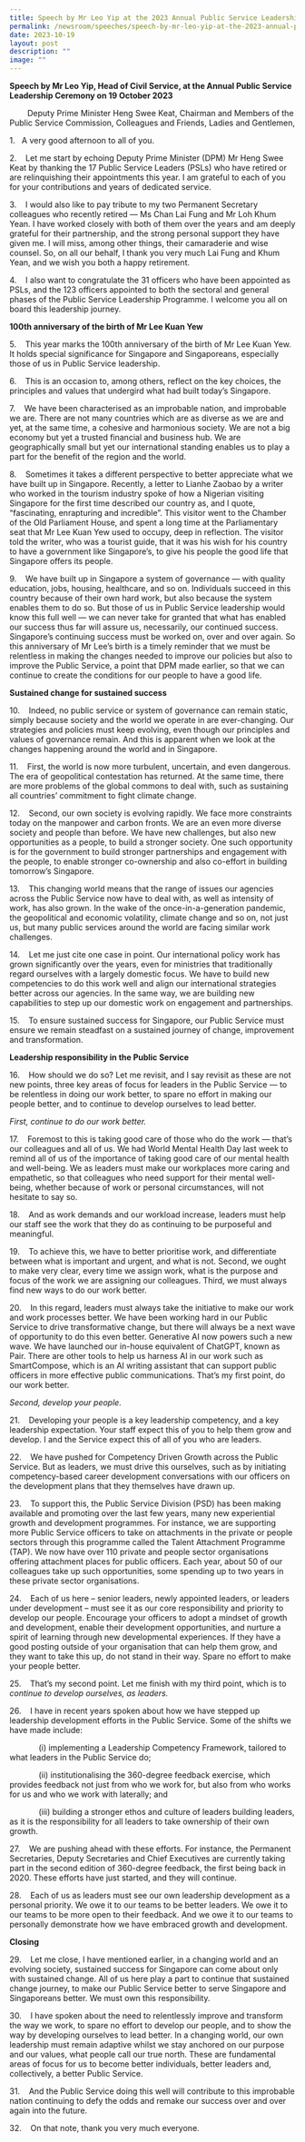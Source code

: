 ```yaml
---
title: Speech by Mr Leo Yip at the 2023 Annual Public Service Leadership Ceremony
permalink: /newsroom/speeches/speech-by-mr-leo-yip-at-the-2023-annual-public-service-leadership-ceremony/
date: 2023-10-19
layout: post
description: ""
image: ""
---
```

<b>Speech by Mr Leo Yip, Head of Civil Service, at the Annual Public Service Leadership Ceremony on 19 October 2023</b><br>

&nbsp;&nbsp;&nbsp;&nbsp;&nbsp;&nbsp;&nbsp; Deputy Prime Minister Heng Swee Keat, Chairman and Members of the Public Service Commission, Colleagues and Friends, Ladies and Gentlemen,<br>

1.&nbsp;&nbsp;&nbsp;A very good afternoon to all of you.<br>

2.&nbsp;&nbsp;&nbsp; Let me start by echoing Deputy Prime Minister (DPM) Mr Heng Swee Keat by thanking the 17 Public Service Leaders (PSLs) who have retired or are relinquishing their appointments this year. I am grateful to each of you for your contributions and years of dedicated service.<br>

3.&nbsp;&nbsp;&nbsp; I would also like to pay tribute to my two Permanent Secretary colleagues who recently retired — Ms Chan Lai Fung and Mr Loh Khum Yean. I have worked closely with both of them over the years and am deeply grateful for their partnership, and the strong personal support they have given me. I will miss, among other things, their camaraderie and wise counsel. So, on all our behalf, I thank you very much Lai Fung and Khum Yean, and we wish you both a happy retirement.<br>

4.&nbsp;&nbsp;&nbsp; I also want to congratulate the 31 officers who have been appointed as PSLs, and the 123 officers appointed to both the sectoral and general phases of the Public Service Leadership Programme. I welcome you all on board this leadership journey.<br>

<b>100th anniversary of the birth of Mr Lee Kuan Yew</b>

5.&nbsp;&nbsp;&nbsp; This year marks the 100th anniversary of the birth of Mr Lee Kuan Yew. It holds special significance for Singapore and Singaporeans, especially those of us in Public Service leadership.<br>

6.&nbsp;&nbsp;&nbsp; This is an occasion to, among others, reflect on the key choices, the principles and values that undergird what had built today’s Singapore.<br>

7.&nbsp;&nbsp;&nbsp; We have been characterised as an improbable nation, and improbable we are. There are not many countries which are as diverse as we are and yet, at the same time, a cohesive and harmonious society. We are not a big economy but yet a trusted financial and business hub. We are geographically small but yet our international standing enables us to play a part for the benefit of the region and the world.<br>

8.&nbsp;&nbsp;&nbsp; Sometimes it takes a different perspective to better appreciate what we have built up in Singapore. Recently, a letter to Lianhe Zaobao by a writer who worked in the tourism industry spoke of how a Nigerian visiting Singapore for the first time described our country as, and I quote, “fascinating, enrapturing and incredible”. This visitor went to the Chamber of the Old Parliament House, and spent a long time at the Parliamentary seat that Mr Lee Kuan Yew used to occupy, deep in reflection. The visitor told the writer, who was a tourist guide, that it was his wish for his country to have a government like Singapore’s, to give his people the good life that Singapore offers its people.<br>

9.&nbsp;&nbsp;&nbsp; We have built up in Singapore a system of governance — with quality education, jobs, housing, healthcare, and so on. Individuals succeed in this country because of their own hard work, but also because the system enables them to do so. But those of us in Public Service leadership would know this full well — we can never take for granted that what has enabled our success thus far will assure us, necessarily, our continued success. Singapore’s continuing success must be worked on, over and over again. So this anniversary of Mr Lee’s birth is a timely reminder that we must be relentless in making the changes needed to improve our policies but also to improve the Public Service, a point that DPM made earlier, so that we can continue to create the conditions for our people to have a good life.<br>

<b>Sustained change for sustained success</b>

10.&nbsp;&nbsp;&nbsp; Indeed, no public service or system of governance can remain static, simply because society and the world we operate in are ever-changing. Our strategies and policies must keep evolving, even though our principles and values of governance remain. And this is apparent when we look at the changes happening around the world and in Singapore.<br>

11.&nbsp;&nbsp;&nbsp; First, the world is now more turbulent, uncertain, and even dangerous. The era of geopolitical contestation has returned. At the same time, there are more problems of the global commons to deal with, such as sustaining all countries’ commitment to fight climate change.<br>

12.&nbsp;&nbsp;&nbsp; Second, our own society is evolving rapidly. We face more constraints today on the manpower and carbon fronts. We are an even more diverse society and people than before. We have new challenges, but also new opportunities as a people, to build a stronger society. One such opportunity is for the government to build stronger partnerships and engagement with the people, to enable stronger co-ownership and also co-effort in building tomorrow’s Singapore.<br>

13.&nbsp;&nbsp;&nbsp; This changing world means that the range of issues our agencies across the Public Service now have to deal with, as well as intensity of work, has also grown. In the wake of the once-in-a-generation pandemic, the geopolitical and economic volatility, climate change and so on, not just us, but many public services around the world are facing similar work challenges.<br>

14.&nbsp;&nbsp;&nbsp; Let me just cite one case in point. Our international policy work has grown significantly over the years, even for ministries that traditionally regard ourselves with a largely domestic focus. We have to build new competencies to do this work well and align our international strategies better across our agencies. In the same way, we are building new capabilities to step up our domestic work on engagement and partnerships.<br>

15.&nbsp;&nbsp;&nbsp; To ensure sustained success for Singapore, our Public Service must ensure we remain steadfast on a sustained journey of change, improvement and transformation.<br>

<b>Leadership responsibility in the Public Service</b><br>

16.&nbsp;&nbsp;&nbsp; How should we do so? Let me revisit, and I say revisit as these are not new points, three key areas of focus for leaders in the Public Service — to be relentless in doing our work better, to spare no effort in making our people better, and to continue to develop ourselves to lead better.<br>

<i>First, continue to do our work better.</i><br>

17.&nbsp;&nbsp;&nbsp; Foremost to this is taking good care of those who do the work — that’s our colleagues and all of us. We had World Mental Health Day last week to remind all of us of the importance of taking good care of our mental health and well-being. We as leaders must make our workplaces more caring and empathetic, so that colleagues who need support for their mental well-being, whether because of work or personal circumstances, will not hesitate to say so.<br>

18.&nbsp;&nbsp;&nbsp; And as work demands and our workload increase, leaders must help our staff see the work that they do as continuing to be purposeful and meaningful.<br>

19.&nbsp;&nbsp;&nbsp; To achieve this, we have to better prioritise work, and differentiate between what is important and urgent, and what is not. Second, we ought to make very clear, every time we assign work, what is the purpose and focus of the work we are assigning our colleagues. Third, we must always find new ways to do our work better.<br>

20.&nbsp;&nbsp;&nbsp; In this regard, leaders must always take the initiative to make our work and work processes better. We have been working hard in our Public Service to drive transformative change, but there will always be a next wave of opportunity to do this even better. Generative AI now powers such a new wave. We have launched our in-house equivalent of ChatGPT, known as Pair. There are other tools to help us harness AI in our work such as SmartCompose, which is an AI writing assistant that can support public officers in more effective public communications. That’s my first point, do our work better.<br>

<i>Second, develop your people.</i>

21.&nbsp;&nbsp;&nbsp; Developing your people is a key leadership competency, and a key leadership expectation. Your staff expect this of you to help them grow and develop. I and the Service expect this of all of you who are leaders.<br>

22.&nbsp;&nbsp;&nbsp; We have pushed for Competency Driven Growth across the Public Service. But as leaders, we must drive this ourselves, such as by initiating competency-based career development conversations with our officers on the development plans that they themselves have drawn up.<br>

23.&nbsp;&nbsp;&nbsp; To support this, the Public Service Division (PSD) has been making available and promoting over the last few years, many new experiential growth and development programmes. For instance, we are supporting more Public Service officers to take on attachments in the private or people sectors through this programme called the Talent Attachment Programme (TAP). We now have over 110 private and people sector organisations offering attachment places for public officers. Each year, about 50 of our colleagues take up such opportunities, some spending up to two years in these private sector organisations.<br>

24.&nbsp;&nbsp;&nbsp; Each of us here – senior leaders, newly appointed leaders, or leaders under development – must see it as our core responsibility and priority to develop our people. Encourage your officers to adopt a mindset of growth and development, enable their development opportunities, and nurture a spirit of learning through new developmental experiences. If they have a good posting outside of your organisation that can help them grow, and they want to take this up, do not stand in their way. Spare no effort to make your people better.<br>

25.&nbsp;&nbsp;&nbsp; That’s my second point. Let me finish with my third point, which is to <i>continue to develop ourselves, as leaders.</i><br>

26.&nbsp;&nbsp;&nbsp; I have in recent years spoken about how we have stepped up leadership development efforts in the Public Service. Some of the shifts we have made include:<br>

&nbsp;&nbsp;&nbsp;&nbsp;&nbsp;&nbsp;&nbsp;&nbsp;&nbsp;&nbsp;&nbsp;&nbsp; (i) implementing a Leadership Competency Framework, tailored to what leaders in the Public Service do;<br>

&nbsp;&nbsp;&nbsp;&nbsp;&nbsp;&nbsp;&nbsp;&nbsp;&nbsp;&nbsp;&nbsp;&nbsp; (ii) institutionalising the 360-degree feedback exercise, which provides feedback not just from who we work for, but also from who works for us and who we work with laterally; and<br>

&nbsp;&nbsp;&nbsp;&nbsp;&nbsp;&nbsp;&nbsp;&nbsp;&nbsp;&nbsp;&nbsp;&nbsp; (iii) building a stronger ethos and culture of leaders building leaders, as it is the responsibility for all leaders to take ownership of their own growth.<br>

27.&nbsp;&nbsp;&nbsp; We are pushing ahead with these efforts. For instance, the Permanent Secretaries, Deputy Secretaries and Chief Executives are currently taking part in the second edition of 360-degree feedback, the first being back in 2020. These efforts have just started, and they will continue.<br>

28.&nbsp;&nbsp;&nbsp; Each of us as leaders must see our own leadership development as a personal priority. We owe it to our teams to be better leaders. We owe it to our teams to be more open to their feedback. And we owe it to our teams to personally demonstrate how we have embraced growth and development.<br>

<b>Closing</b><br>

29.&nbsp;&nbsp;&nbsp; Let me close, I have mentioned earlier, in a changing world and an evolving society, sustained success for Singapore can come about only with sustained change. All of us here play a part to continue that sustained change journey, to make our Public Service better to serve Singapore and Singaporeans better. We must own this responsibility.<br>

30.&nbsp;&nbsp;&nbsp; I have spoken about the need to relentlessly improve and transform the way we work, to spare no effort to develop our people, and to show the way by developing ourselves to lead better. In a changing world, our own leadership must remain adaptive whilst we stay anchored on our purpose and our values, what people call our true north. These are fundamental areas of focus for us to become better individuals, better leaders and, collectively, a better Public Service.<br>

31.&nbsp;&nbsp;&nbsp; And the Public Service doing this well will contribute to this improbable nation continuing to defy the odds and remake our success over and over again into the future.<br>

32.&nbsp;&nbsp;&nbsp; On that note, thank you very much everyone.<br>